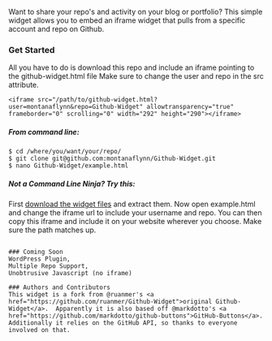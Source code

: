 Want to share your repo's and activity on your blog or portfolio? This simple widget allows you to embed an iframe widget that pulls from a specific account and repo on Github.  

### Get Started
All you have to do is download this repo and include an iframe pointing to the github-widget.html file Make sure to change the user and repo in the src attribute.

```
<iframe src="/path/to/github-widget.html?user=montanaflynn&repo=Github-Widget" allowtransparency="true" frameborder="0" scrolling="0" width="292" height="290"></iframe>          
```

##### From command line:
```
$ cd /where/you/want/your/repo/
$ git clone git@github.com:montanaflynn/Github-Widget.git
$ nano Github-Widget/example.html
```

##### Not a Command Line Ninja? Try this:
First <a href="https://github.com/montanaflynn/Github-Widget/zipball/master">download the widget files</a> and extract them.  Now open example.html and change the iframe url to include your username and repo. You can then copy this iframe and include it on your website wherever you choose.  Make sure the path matches up.

```

### Coming Soon
WordPress Plugin,
Multiple Repo Support, 
Unobtrusive Javascript (no iframe)

### Authors and Contributors
This widget is a fork from @ruanmer's <a href="https://github.com/ruanmer/Github-Widget">original Github-Widget</a>.  Apparently it is also based off @markdotto's <a href="https://github.com/markdotto/github-buttons">GitHub-Buttons</a>.  Additionally it relies on the GitHub API, so thanks to everyone involved on that.